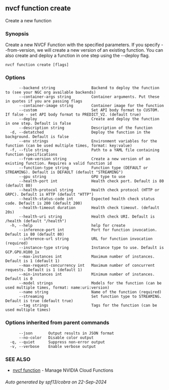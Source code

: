 ## nvcf function create

Create a new function

### Synopsis

Create a new NVCF Function with the specified parameters. If you specify --from-version, we will create a new version of an existing function. You can also create and deploy a function in one step using the --deploy flag.

```
nvcf function create [flags]
```

### Options

```
      --backend string                Backend to deploy the function to (see your NGC org available backends)
      --container-args string         Container arguments. Put these in quotes if you are passing flags
      --container-image string        Container image for the function
      --custom                        Set API body format to CUSTOM. If false - set API body format to PREDICT_V2. (default true)
      --deploy                        Create and deploy the function in one step. Default is false
      --description string            Description of the function
  -d, --detatched                     Deploy the function in the background. Default is false
      --env strings                   Environment variables for the function (can be used multiple times, format: key:value)
  -f, --file string                   Path to a YAML file containing function specifications
      --from-version string           Create a new version of an existing function. Requires a valid function id
      --function-type string          Function type (DEFAULT or STREAMING). Default is DEFAULT (default "STREAMING")
      --gpu string                    GPU type to use
      --health-port int               Health check port. Default is 80 (default 80)
      --health-protocol string        Health check protocol (HTTP or GRPC). Default is HTTP (default "HTTP")
      --health-status-code int        Expected health check status code. Default is 200 (default 200)
      --health-timeout duration       Health check timeout. (default 20s)
      --health-uri string             Health check URI. Default is /health (default "/health")
  -h, --help                          help for create
      --inference-port int            Port for function invocation. Default is 80 (default 80)
      --inference-url string          URL for function invocation (required)
      --instance-type string          Instance type to use. Default is GCP.GPU.H100_1x
      --max-instances int             Maximum number of instances. Default is 1 (default 1)
      --max-request-concurrency int   Maximum number of concurrent requests. Default is 1 (default 1)
      --min-instances int             Minimum number of instances. Default is 0
      --model strings                 Models for the function (can be used multiple times, format: name:uri:version)
      --name string                   Name of the function (required)
      --streaming                     Set function type to STREAMING. Default is true (default true)
      --tag strings                   Tags for the function (can be used multiple times)
```

### Options inherited from parent commands

```
      --json       Output results in JSON format
      --no-color   Disable color output
  -q, --quiet      Suppress non-error output
  -v, --verbose    Enable verbose output
```

### SEE ALSO

* [nvcf function](nvcf_function.md)	 - Manage NVIDIA Cloud Functions

###### Auto generated by spf13/cobra on 22-Sep-2024
